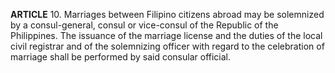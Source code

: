 **ARTICLE** 10. Marriages between Filipino citizens abroad may be solemnized by a consul-general, consul or vice-consul of the Republic of the Philippines. The issuance of the marriage license and the duties of the local civil registrar and of the solemnizing officer with regard to the celebration of marriage shall be performed by said consular official. 